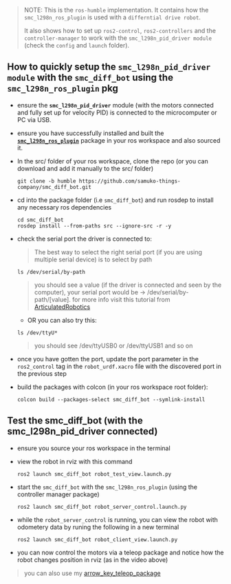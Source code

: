> NOTE: This is the `ros-humble` implementation. It contains how the `smc_l298n_ros_plugin` is used with a `differntial drive robot`.
>
> It also shows how to set up `ros2-control`, `ros2-controllers` and the `controller-manager` to work with the `smc_l298n_pid_driver module` (check the `config` and `launch` folder).  

## How to quickly setup the `smc_l298n_pid_driver module` with the `smc_diff_bot` using the `smc_l298n_ros_plugin` pkg
- ensure the **`smc_l298n_pid_driver`** module (with the motors connected and fully set up for velocity PID) is connected to the microcomputer or PC via USB.

- ensure you have successfully installed and built the [**`smc_l298n_ros_plugin`**](https://github.com/samuko-things-company/smc_l298n_ros_plugin/tree/humble) package in your ros workspace and also sourced it.

- In the src/ folder of your ros workspace, clone the repo (or you can download and add it manually to the src/ folder)
  ```shell
  git clone -b humble https://github.com/samuko-things-company/smc_diff_bot.git
  ```

- cd into the package folder (i.e `smc_diff_bot`) and run rosdep to install any necessary ros dependencies
  ```shell
  cd smc_diff_bot
  rosdep install --from-paths src --ignore-src -r -y
  ```

- check the serial port the driver is connected to:
  > The best way to select the right serial port (if you are using multiple serial device) is to select by path
  ```shell
  ls /dev/serial/by-path
  ```
  > you should see a value (if the driver is connected and seen by the computer), your serial port would be -> /dev/serial/by-path/[value]. for more info visit this tutorial from [ArticulatedRobotics](https://www.youtube.com/watch?v=eJZXRncGaGM&list=PLunhqkrRNRhYAffV8JDiFOatQXuU-NnxT&index=8)

  - OR you can also try this:
  ```shell
  ls /dev/ttyU*
  ```
  > you should see /dev/ttyUSB0 or /dev/ttyUSB1 and so on

- once you have gotten the port, update the port parameter in the `ros2_control` tag in the `robot_urdf.xacro` file with the discovered port in the previous step

- build the packages with colcon (in your ros workspace root folder):
  ```shell
  colcon build --packages-select smc_diff_bot --symlink-install
  ```


## Test the smc_diff_bot (with the smc_l298n_pid_driver connected)
- ensure you source your ros workspace in the terminal

- view the robot in rviz with this command
  ```shell
  ros2 launch smc_diff_bot robot_test_view.launch.py
  ```

- start the `smc_diff_bot` with the `smc_l298n_ros_plugin` (using the controller manager package)
  ```shell
  ros2 launch smc_diff_bot robot_server_control.launch.py
  ```

- while the `robot_server_control` is running, you can view the robot with odometery data by runing the following in a new terminal
  ```shell
  ros2 launch smc_diff_bot robot_client_view.launch.py
  ```

- you can now control the motors via a teleop package and notice how the robot changes position in rviz (as in the video above)
> you can also use my [arrow_key_teleop_package](https://github.com/samuko-things/arrow_key_teleop_drive)
